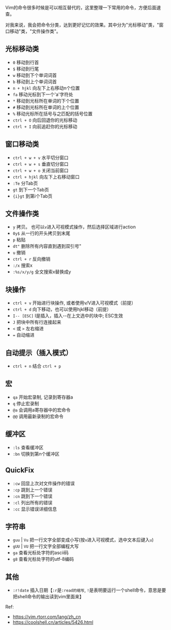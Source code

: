 Vim的命令很多时候是可以相互替代的，这里整理一下常用的命令，方便后面速查。

对我来说，我会把命令分类，达到更好记忆的效果。其中分为"光标移动"类，"窗口移动"类，"文件操作类"。

## 光标移动类

- `0` 移动到行首
- `$` 移动到行尾
- `w` 移动到下个单词词首
- `b` 移动到上个单词词首
- `n + hjkl` 向左下上右移动n个位置
- `fa` 移动光标到下一个'a'字符处
- `*` 移动到光标所在单词的下个位置
- `#` 移动到光标所在单词的上个位置
- `%` 移动光标所在括号与之匹配的括号位置
- `ctrl + O` 向后回退你的光标移动
- `ctrl + I` 向前追赶你的光标移动

## 窗口移动类

- `ctrl + w + v` 水平切分窗口
- `ctrl + w + s` 垂直切分窗口
- `ctrl + w + o` 关闭当前窗口
- `ctrl + hjkl` 向左下上右移动窗口
- `:Te` 分Tab页
- `gt` 到下一个Tab页
- `{i}gt` 到第i个Tab页

## 文件操作类

- `y` 拷贝。 也可以`v`进入可视模式操作，然后选择区域进行action
- `0y$` 从一行的开头拷贝到末尾
- `p` 粘贴
- `dt"` 删除所有内容直到遇到双引号"
- `u` 撤销
- `ctrl + r` 反向撤销
- `:/x` 搜索x
- `:%s/x/y/g` 全文搜索x替换成y

## 块操作
- `ctrl + v` 开始进行块操作, 或者使用v/V进入可视模式（前提）
- `ctrl + d` 向下移动，也可以使用hjkl移动（前提）
- `I-- [ESC]` I是插入，插入--在上文选中的块中; ESC生效
- `J` 把块中所有行连接起来
- `<` 或 `>` 左右缩进
- `=` 自动缩进

## 自动提示（插入模式）
- `ctrl + n` 结合 `ctrl + p`

## 宏
- `qa` 开始宏录制, 记录到寄存器a
- `q` 停止宏录制
- `@a` 会调用a寄存器中的宏命令
- `@@` 调用最新录制的宏命令

## 缓冲区
- `:ls` 查看缓冲区
- `:bn` 切换到第n个缓冲区

## QuickFix
- `:cw` 回显上次对文件操作的错误
- `:cp` 跳到上一个错误
- `:cn` 跳到下一个错误
- `:cl` 列出所有的错误
- `:cc` 显示错误详细信息

## 字符串
- `guu` | `Vu` 把一行文字全部变成小写(按`v`进入可视模式，选中文本后键入`u`)
- `gUU` | `VU` 把一行文字全部编程大写
- `ga` 查看光标处字符的ascii码
- `g8` 查看光标处字符的utf-8编码

## 其他
- `:r!date` 插入日期【`:r`是`:read的缩写`, `!`是表明要运行一个shell命令，意思是要把shell命令的输出读到vim里面来】


Ref: 
- https://vim.rtorr.com/lang/zh_cn
- https://coolshell.cn/articles/5426.html
